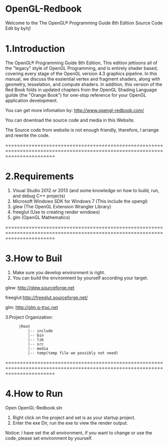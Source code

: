 # OpenGL-Redbook
Welcome to the The OpenGL® Programming Guide 8th Edition Source Code Edit by byhj!

1.Introduction
============================================================================================================================
The OpenGL® Programming Guide 8th Edition, This edition jettisons all of the "legacy" style of OpenGL Programming, and is entirely shader based, covering every stage of the OpenGL version 4.3 graphics pipeline. In this manual, we discuss the essiential vertex and fragment shaders, along with geometry, tesselation, and compute shaders. In addition, this version of the Red Book folds in updated chapters from the OpenGL Shading Language guilde (the "Orange Book") for one-stop reference for your OpenGL application development.

You can get more infomation by: http://www.opengl-redbook.com/

You can download the source code and media in this Website. 

The Source code from website is not enough friendly, therefore, I arrange and rewrite the code.

=============================================================================================================================

2.Requirements
=============================================================================================================================
  1. Visual Studio 2012 or 2013 (and some knowledge on how to build, run, and debug C++ projects)
  2. Microsoft Windows SDK for Windows 7 (This include the opengl)
  3. glew (The OpenGL Extension Wrangler Library)
  4. freeglut (Use to creating render windows)
  5. glm (OpenGL Mathematics)
  
=============================================================================================================================

3.How to Buil
=============================================================================================================================
  1. Make sure you develop environment is right.
  2. You can build the environment by yourself according your target.
 
  glew: http://glew.sourceforge.net

  freeglut:http://freeglut.sourceforge.net/
  
  glm:  http://glm.g-truc.net
  
3.Project Organization:

		  |Root
              |-- include 
              |-- bin
              |-- lib
              |-- src
              |-- media
              |-- temp(temp file we possibly not need) 

=============================================================================================================================

4.How to Run
=============================================================================================================================
Open OpenGL-Redbook.sln
  1. Right click on the project and set is as your startup project.
  2. Enter the exe Dir, run the exe to view the render output.
  
Notice: I have set the all environment, if you want to change or use the code, please set environment by yourself.
